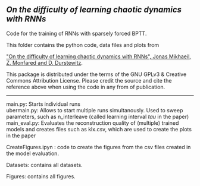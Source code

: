  *On the difficulty of learning chaotic dynamics with RNNs*
------
Code for the training of RNNs with sparsely forced BPTT. 

This folder contains the python code, data files and plots from 

["On the difficulty of learning chaotic dynamics with RNNs", Jonas Mikhaeil, Z. Monfared and D. Durstewitz](https://neurips.cc/virtual/2022/poster/53371).

This package is distributed under the terms of the GNU GPLv3 & Creative Commons Attribution License. Please credit the source and cite the reference above when using the code in any from of publication.

--------------
main.py: Starts individual runs \
ubermain.py: Allows to start multiple runs simultanously. Used to sweep parameters, such as n_interleave (called learning interval $tau$ in the paper) \
main_eval.py: Evaluates the reconstruction quality of (multiple) trained models and creates files such as klx.csv, which are used to create the plots in the paper

CreateFigures.ipyn : code to create the figures from the csv files created in the model evaluation. 

Datasets: contains all datasets.

Figures: contains all figures. 
